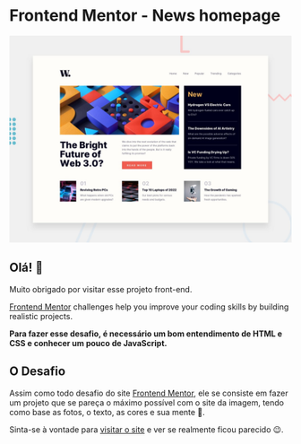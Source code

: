 # Frontend Mentor - News homepage

![Design preview for the News homepage coding challenge](./design/desktop-preview.jpg)

## Olá! 👋

Muito obrigado por visitar esse projeto front-end.

[Frontend Mentor](https://www.frontendmentor.io) challenges help you improve your coding skills by building realistic projects.

**Para fazer esse desafio, é necessário um bom entendimento de HTML e CSS e conhecer um pouco de JavaScript.**

## O Desafio
Assim como todo desafio do site [Frontend Mentor](https://www.frontendmentor.io), ele se consiste em fazer um projeto que se pareça o máximo possível com o site da imagem, tendo como base as fotos, o texto, as cores e sua mente 🧠.

Sinta-se à vontade para [visitar o site](https://kauavillan.github.io/Projetos/frontendmentor/news-homepage-main/) e ver se realmente ficou parecido 😉.
